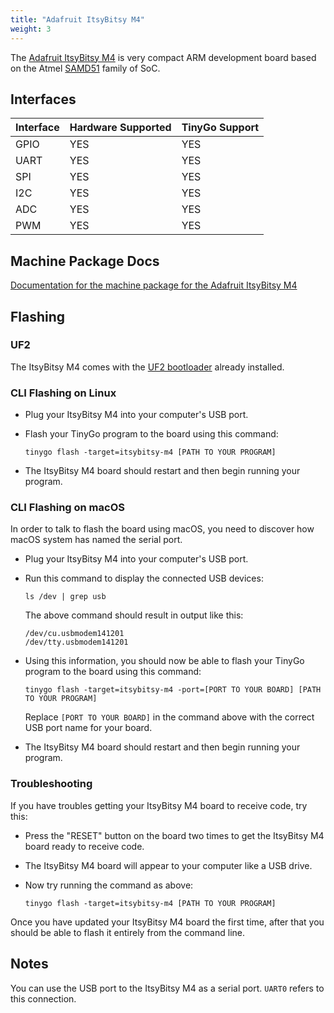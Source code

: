 ```yaml
---
title: "Adafruit ItsyBitsy M4"
weight: 3
---
```


The [Adafruit ItsyBitsy M4](https://www.adafruit.com/product/3800) is very compact ARM development board based on the Atmel [SAMD51](https://www.microchip.com/wwwproducts/en/ATSAMD51G19A) family of SoC.

## Interfaces

| Interface | Hardware Supported | TinyGo Support |
| --------- | ------------- | ----- |
| GPIO      | YES | YES |
| UART      | YES | YES |
| SPI      | YES | YES |
| I2C      | YES | YES |
| ADC      | YES | YES |
| PWM      | YES | YES |

## Machine Package Docs

[Documentation for the machine package for the Adafruit ItsyBitsy M4](../machine/itsybitsy-m4)

## Flashing

### UF2

The ItsyBitsy M4 comes with the [UF2 bootloader](https://github.com/Microsoft/uf2) already installed.

### CLI Flashing on Linux

- Plug your ItsyBitsy M4 into your computer's USB port.
- Flash your TinyGo program to the board using this command:

    ```shell
    tinygo flash -target=itsybitsy-m4 [PATH TO YOUR PROGRAM]
    ```

- The ItsyBitsy M4 board should restart and then begin running your program.

### CLI Flashing on macOS

In order to talk to flash the board using macOS, you need to discover how macOS system has named the serial port.

- Plug your ItsyBitsy M4 into your computer's USB port.
- Run this command to display the connected USB devices:

    ```shell
    ls /dev | grep usb
    ```

    The above command should result in output like this:

    ```shell
    /dev/cu.usbmodem141201
    /dev/tty.usbmodem141201
    ```

- Using this information, you should now be able to flash your TinyGo program to the board using this command:

    ```shell
    tinygo flash -target=itsybitsy-m4 -port=[PORT TO YOUR BOARD] [PATH TO YOUR PROGRAM]
    ```

    Replace `[PORT TO YOUR BOARD]` in the command above with the correct USB port name for your board.

- The ItsyBitsy M4 board should restart and then begin running your program.

### Troubleshooting

If you have troubles getting your ItsyBitsy M4 board to receive code, try this:

- Press the "RESET" button on the board two times to get the ItsyBitsy M4 board ready to receive code.
- The ItsyBitsy M4 board will appear to your computer like a USB drive.
- Now try running the command as above:

    ```shell
    tinygo flash -target=itsybitsy-m4 [PATH TO YOUR PROGRAM]
    ```

Once you have updated your ItsyBitsy M4 board the first time, after that you should be able to flash it entirely from the command line.

## Notes

You can use the USB port to the ItsyBitsy M4 as a serial port. `UART0` refers to this connection.
